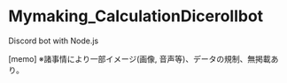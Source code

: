 # Mymaking_CalculationDicerollbot
Discord bot with Node.js

[memo]
※諸事情により一部イメージ(画像, 音声等)、データの規制、無掲載あり。
